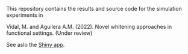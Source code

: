 This repository contains the results and source code for the simulation experiments in

Vidal, M. and Aguilera A.M. (2022). Novel whitening approaches in functional settings. (Under review)

See aslo the [Shiny app](https://mvidal.shinyapps.io/whitening/).
